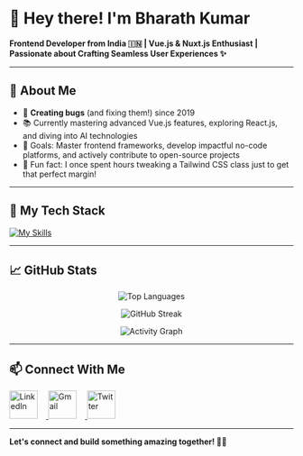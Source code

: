 # 👋 Hey there! I'm Bharath Kumar

**Frontend Developer from India 🇮🇳 | Vue.js & Nuxt.js Enthusiast | Passionate about Crafting Seamless User Experiences ✨**

---

## 🚀 **About Me**

- 🐞 **Creating bugs** (and fixing them!) since 2019
- 📚 Currently mastering advanced Vue.js features, exploring React.js, and diving into AI technologies
- 🎯 Goals: Master frontend frameworks, develop impactful no-code platforms, and actively contribute to open-source projects
- 🎲 Fun fact: I once spent hours tweaking a Tailwind CSS class just to get that perfect margin!

---

## 🌟 **My Tech Stack**

[![My Skills](https://skillicons.dev/icons?i=js,ts,vue,nuxt,react,html,css,pinia,vuetify,vscode,tailwind,bootstrap,git,github)](https://skillicons.dev)

---

## 📈 **GitHub Stats**

<div align="center">

![Top Languages](https://github-readme-stats.vercel.app/api/top-langs?username=bharathkumar-12&locale=en&hide_title=true&layout=compact&card_width=320&langs_count=5&theme=vue&hide_border=true)

![GitHub Streak](https://streak-stats.demolab.com?user=bharathkumar-12&locale=en&mode=daily&theme=vue&hide_border=false&border_radius=5)

![Activity Graph](https://github-readme-activity-graph.vercel.app/graph?username=bharathkumar-12&radius=32&theme=vue&area=true&hide_border=true)

</div>

---

## 📫 **Connect With Me**

<p align="left">
  <a href="https://www.linkedin.com/in/bharathkumarakkiraju/" target="_blank">
    <img src="https://raw.githubusercontent.com/maurodesouza/profile-readme-generator/master/src/assets/icons/social/linkedin/default.svg" width="50" alt="LinkedIn" style="margin-right: 15px;">
  </a>
  <a href="mailto:bharathkumarakkiraju@gmail.com" target="_blank">
    <img src="https://raw.githubusercontent.com/maurodesouza/profile-readme-generator/master/src/assets/icons/social/gmail/default.svg" width="50" alt="Gmail" style="margin-right: 15px;">
  </a>
  <a href="https://x.com/BharathWebDev" target="_blank">
    <img src="https://raw.githubusercontent.com/maurodesouza/profile-readme-generator/master/src/assets/icons/social/twitter/default.svg" width="50" alt="Twitter">
  </a>
</p>


---

**Let's connect and build something amazing together! 🚀✨**
